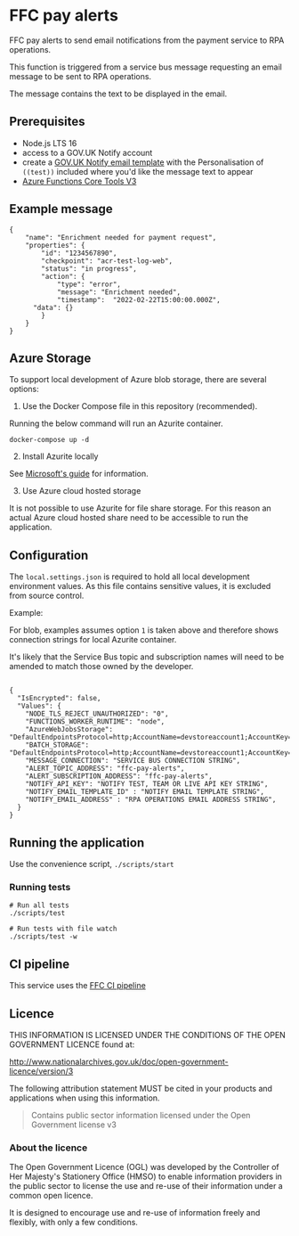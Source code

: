 # FFC pay alerts
FFC pay alerts to send email notifications from the payment service to RPA operations.

This function is triggered from a service bus message requesting an email message to be sent to RPA operations.

The message contains the text to be displayed in the email.

## Prerequisites

- Node.js LTS 16
- access to a GOV.UK Notify account
- create a [GOV.UK Notify email template](https://www.notifications.service.gov.uk/using-notify/guidance/edit-and-format-messages) with the Personalisation of `((test))` included where you'd like the message text to appear
- [Azure Functions Core Tools V3](https://docs.microsoft.com/en-us/azure/azure-functions/functions-run-local?tabs=v4%2Clinux%2Ccsharp%2Cportal%2Cbash)

## Example message

```
{
	"name": "Enrichment needed for payment request",
	"properties": {
		"id": "1234567890",
		"checkpoint": "acr-test-log-web",
		"status": "in progress",
		"action": {
			"type": "error",
			"message": "Enrichment needed",
			"timestamp":  "2022-02-22T15:00:00.000Z",
      "data": {}
		}
	}
}
```


## Azure Storage

To support local development of Azure blob storage, there are several options:

1. Use the Docker Compose file in this repository (recommended).

Running the below command will run an Azurite container.

`docker-compose up -d`

2. Install Azurite locally

See [Microsoft's guide](https://docs.microsoft.com/en-us/azure/storage/common/storage-use-azurite?tabs=visual-studio) for information.

3. Use Azure cloud hosted storage

It is not possible to use Azurite for file share storage.  For this reason an actual Azure cloud hosted share need to be accessible to run the application.

## Configuration

The `local.settings.json` is required to hold all local development environment values.  As this file contains sensitive values, it is excluded from source control.

Example:

For blob, examples assumes option `1` is taken above and therefore shows connection strings for local Azurite container.

It's likely that the Service Bus topic and subscription names will need to be amended to match those owned by the developer.

```

{
  "IsEncrypted": false,
  "Values": {
    "NODE_TLS_REJECT_UNAUTHORIZED": "0",
    "FUNCTIONS_WORKER_RUNTIME": "node",
    "AzureWebJobsStorage": "DefaultEndpointsProtocol=http;AccountName=devstoreaccount1;AccountKey=Eby8vdM02xNOcqFlqUwJPLlmEtlCDXJ1OUzFT50uSRZ6IFsuFq2UVErCz4I6tq/K1SZFPTOtr/KBHBeksoGMGw==;BlobEndpoint=http://127.0.0.1:10007/devstoreaccount1;QueueEndpoint=http://127.0.0.1:10008/devstoreaccount1;",
    "BATCH_STORAGE": "DefaultEndpointsProtocol=http;AccountName=devstoreaccount1;AccountKey=Eby8vdM02xNOcqFlqUwJPLlmEtlCDXJ1OUzFT50uSRZ6IFsuFq2UVErCz4I6tq/K1SZFPTOtr/KBHBeksoGMGw==;BlobEndpoint=http://127.0.0.1:10001/devstoreaccount1;QueueEndpoint=http://127.0.0.1:10008/devstoreaccount1;",
    "MESSAGE_CONNECTION": "SERVICE BUS CONNECTION STRING",
    "ALERT_TOPIC_ADDRESS": "ffc-pay-alerts",
    "ALERT_SUBSCRIPTION_ADDRESS": "ffc-pay-alerts",
    "NOTIFY_API_KEY": "NOTIFY TEST, TEAM OR LIVE API KEY STRING",
    "NOTIFY_EMAIL_TEMPLATE_ID" : "NOTIFY EMAIL TEMPLATE STRING",
    "NOTIFY_EMAIL_ADDRESS" : "RPA OPERATIONS EMAIL ADDRESS STRING",    
  }
}

```

## Running the application

Use the convenience script, `./scripts/start`

### Running tests

```
# Run all tests
./scripts/test

# Run tests with file watch
./scripts/test -w
```

## CI pipeline

This service uses the [FFC CI pipeline](https://github.com/DEFRA/ffc-jenkins-pipeline-library)

## Licence

THIS INFORMATION IS LICENSED UNDER THE CONDITIONS OF THE OPEN GOVERNMENT LICENCE found at:

<http://www.nationalarchives.gov.uk/doc/open-government-licence/version/3>

The following attribution statement MUST be cited in your products and applications when using this information.

> Contains public sector information licensed under the Open Government license v3

### About the licence

The Open Government Licence (OGL) was developed by the Controller of Her Majesty's Stationery Office (HMSO) to enable information providers in the public sector to license the use and re-use of their information under a common open licence.

It is designed to encourage use and re-use of information freely and flexibly, with only a few conditions.
